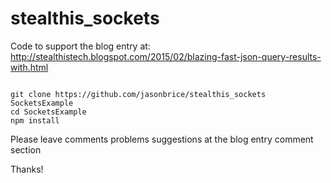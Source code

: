 # stealthis_sockets
Code to support the blog entry at: http://stealthistech.blogspot.com/2015/02/blazing-fast-json-query-results-with.html

<pre><code>
git clone https://github.com/jasonbrice/stealthis_sockets SocketsExample
cd SocketsExample
npm install
</code></pre>

Please leave comments problems suggestions at the blog entry comment section

Thanks!
